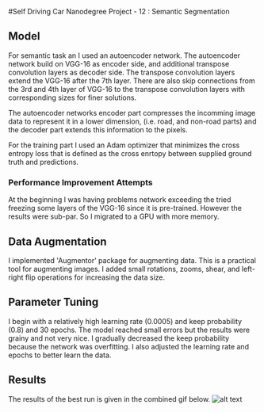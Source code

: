 #Self Driving Car Nanodegree Project - 12 : Semantic Segmentation

## Model

For semantic task an I used an autoencoder network. The autoencoder network build on VGG-16 as encoder side, and additional transpose convolution layers as decoder side. The transpose convolution layers extend the VGG-16 after the 7th layer. There are also skip connections from the 3rd and 4th layer of VGG-16 to the transpose convolution layers with corresponding sizes for finer solutions.

The autoencoder networks encoder part compresses the incomming image data to represent it in a lower dimension, (i.e. road, and non-road parts) and the decoder part extends this information to the pixels.

For the training part I used an Adam optimizer that minimizes the cross entropy loss that is defined as the cross enrtopy between supplied ground truth and predictions.


### Performance Improvement Attempts

At the beginning I was having problems network exceeding the tried freezing some layers of the VGG-16 since it is pre-trained. However the results were sub-par. So I migrated to a GPU with more memory. 


## Data Augmentation

I implemented 'Augmentor' package for augmenting data. This is a practical tool for augmenting images. I added small rotations, zooms, shear, and left-right flip operations for increasing the data size.

## Parameter Tuning
I begin with a relatively high learning rate (0.0005) and keep probability (0.8) and 30 epochs. The model reached small errors but the results were grainy and not very nice. I gradually decreased the keep probability because the network was overfitting. I also adjusted the learning rate and epochs to better learn the data.

## Results

The results of the best run is given in the combined gif below.
![alt text](./best_run.gif "The result of the best run")
